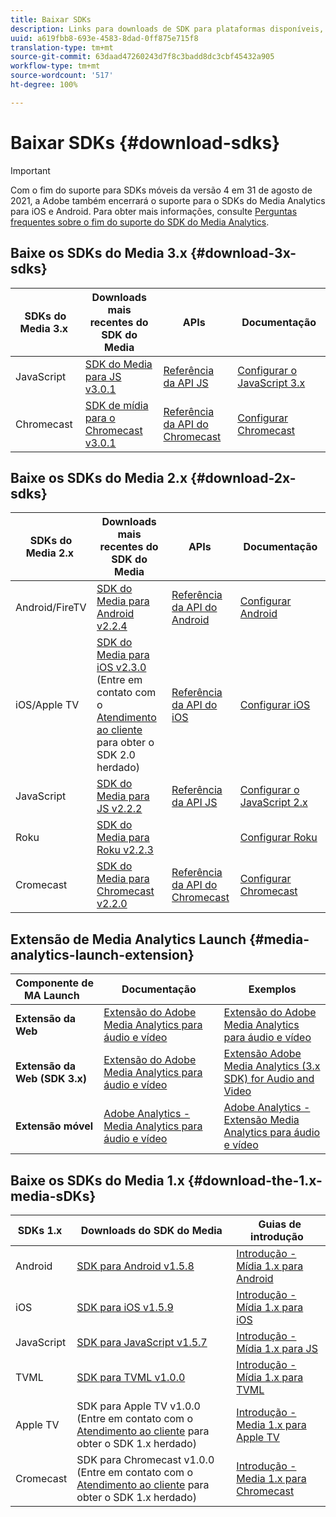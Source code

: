 ```yaml
---
title: Baixar SDKs
description: Links para downloads de SDK para plataformas disponíveis, incluindo Android, iOS, JavaScript, Chromecast e Roku.
uuid: a619fbb8-693e-4583-8dad-0ff875e715f8
translation-type: tm+mt
source-git-commit: 63daad47260243d7f8c3badd8dc3cbf45432a905
workflow-type: tm+mt
source-wordcount: '517'
ht-degree: 100%

---
```



# Baixar SDKs {#download-sdks}

>[!IMPORTANT]
>
>Com o fim do suporte para SDKs móveis da versão 4 em 31 de agosto de 2021, a Adobe também encerrará o suporte para o SDKs do Media Analytics para iOS e Android.  Para obter mais informações, consulte [Perguntas frequentes sobre o fim do suporte do SDK do Media Analytics](/help/sdk-implement/end-of-support-faqs.md).


## Baixe os SDKs do Media 3.x {#download-3x-sdks}

| SDKs do Media 3.x  | Downloads mais recentes do SDK do Media |  APIs   |  Documentação  |
| --- | --- | --- | --- |
| JavaScript | [SDK do Media para JS v3.0.1](https://github.com/Adobe-Marketing-Cloud/media-sdks/releases/tag/js-v3.0.1) | [Referência da API JS](https://adobe-marketing-cloud.github.io/media-sdks/reference/javascript_3x/index.html) | [Configurar o JavaScript 3.x](/help/sdk-implement/setup/setup-javascript/set-up-js-3.md) |
| Chromecast | [SDK de mídia para o Chromecast v3.0.1](https://github.com/Adobe-Marketing-Cloud/media-sdks/releases/tag/chromecast-v3.0.1) | [Referência da API do Chromecast](https://adobe-marketing-cloud.github.io/media-sdks/reference/chromecast/) | [Configurar Chromecast ](/help/sdk-implement/setup/set-up-chromecast.md) |


## Baixe os SDKs do Media 2.x {#download-2x-sdks}

| SDKs do Media 2.x  | Downloads mais recentes do SDK do Media |  APIs   |  Documentação  |
| --- | --- | --- | --- |
| Android/FireTV | [SDK do Media para Android v2.2.4](https://github.com/Adobe-Marketing-Cloud/media-sdks/releases/tag/android-v2.2.4) | [Referência da API do Android](https://adobe-marketing-cloud.github.io/media-sdks/reference/android/) | [Configurar Android](/help/sdk-implement/setup/set-up-android.md) |
| iOS/Apple TV | [SDK do Media para iOS v2.3.0](https://github.com/Adobe-Marketing-Cloud/media-sdks/releases/tag/ios-v2.3.0) (Entre em contato com o [Atendimento ao cliente ](https://helpx.adobe.com/br/marketing-cloud/contact-support.html) para obter o SDK 2.0 herdado) | [Referência da API do iOS](https://adobe-marketing-cloud.github.io/media-sdks/reference/ios/) | [Configurar iOS](/help/sdk-implement/setup/set-up-ios.md) |
| JavaScript | [SDK do Media para JS v2.2.2](https://github.com/Adobe-Marketing-Cloud/media-sdks/releases/tag/js-v2.2.2) | [Referência da API JS](https://adobe-marketing-cloud.github.io/media-sdks/reference/javascript/) | [Configurar o JavaScript 2.x](/help/sdk-implement/setup/setup-javascript/set-up-js-2.md) |
| Roku | [SDK do Media para Roku v2.2.3](https://github.com/Adobe-Marketing-Cloud/media-sdks/releases/tag/roku-v2.2.3) |  | [Configurar Roku](/help/sdk-implement/setup/set-up-roku.md) |
| Cromecast | [SDK do Media para Chromecast v2.2.0](https://github.com/Adobe-Marketing-Cloud/media-sdks/releases/tag/chromecast-v2.2.0) | [Referência da API do Chromecast](https://adobe-marketing-cloud.github.io/media-sdks/reference/chromecast/) | [Configurar Chromecast ](/help/sdk-implement/setup/set-up-chromecast.md) |

## Extensão de Media Analytics Launch {#media-analytics-launch-extension}

| Componente de MA Launch   | Documentação | Exemplos |
|---|---|---|
| **Extensão da Web** | [Extensão do Adobe Media Analytics para áudio e vídeo](https://docs.adobe.com/content/help/pt-BR/launch/using/extensions-ref/adobe-extension/media-analytics-extension/overview.html) | [Extensão do Adobe Media Analytics para áudio e vídeo](https://github.com/Adobe-Marketing-Cloud/media-sdks/tree/master/samples/launch/js/2.x) |
| **Extensão da Web (SDK 3.x)** | [Extensão do Adobe Media Analytics para áudio e vídeo](https://docs.adobe.com/content/help/pt-BR/launch/using/extensions-ref/adobe-extension/media-analytics-3x-extension/overview.html) | [Extensão Adobe Media Analytics (3.x SDK) for Audio and Video](https://github.com/Adobe-Marketing-Cloud/media-sdks/tree/master/samples/launch/js/3.x) |
| **Extensão móvel** | [Adobe Analytics - Media Analytics para áudio e vídeo](https://aep-sdks.gitbook.io/docs/using-mobile-extensions/adobe-media-analytics) | [Adobe Analytics - Extensão Media Analytics para áudio e vídeo](https://github.com/Adobe-Marketing-Cloud/media-sdks/tree/master/samples/launch/mobile) |

## Baixe os SDKs do Media 1.x {#download-the-1.x-media-sDKs}

| SDKs 1.x  |  Downloads do SDK do Media  |  Guias de introdução  |
| --- | --- | --- |
| Android | [SDK para Android v1.5.8](https://github.com/Adobe-Marketing-Cloud/video-heartbeat/releases/tag/android-v1.5.8) | [Introdução - Mídia 1.x para Android](setup/vhl-dev-guide-v15_android.pdf) |
| iOS | [SDK para iOS v1.5.9](https://github.com/Adobe-Marketing-Cloud/video-heartbeat/releases/tag/ios-v1.5.9) | [Introdução - Mídia 1.x para iOS](setup/vhl-dev-guide-v15_ios.pdf) |
| JavaScript | [SDK para JavaScript v1.5.7](https://github.com/Adobe-Marketing-Cloud/video-heartbeat/releases/tag/js-v1.5.7) | [Introdução - Mídia 1.x para JS](setup/vhl-dev-guide-v15_js.pdf) |
| TVML | [SDK para TVML v1.0.0](https://github.com/Adobe-Marketing-Cloud/video-heartbeat/releases/tag/tvml-v1.0.0) | [Introdução - Mídia 1.x para TVML](setup/vhl_tvml.pdf) |
| Apple TV | SDK para Apple TV v1.0.0 (Entre em contato com o [Atendimento ao cliente](https://helpx.adobe.com/marketing-cloud/contact-support.html) para obter o SDK 1.x herdado) | [Introdução - Media 1.x para Apple TV](setup/vhl-dev-guide-v1x_appletv.pdf) |
| Cromecast | SDK para Chromecast v1.0.0 (Entre em contato com o [Atendimento ao cliente](https://helpx.adobe.com/marketing-cloud/contact-support.html) para obter o SDK 1.x herdado) | [Introdução - Media 1.x para Chromecast](setup/chromecast_1.x_sdk.pdf) |
